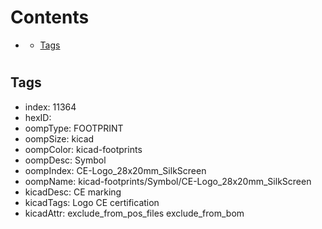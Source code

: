 



Contents
========

* [](#)
	* [Tags](#tags)

# 

## Tags

- index: 11364
- hexID: 
- oompType: FOOTPRINT
- oompSize: kicad
- oompColor: kicad-footprints
- oompDesc: Symbol
- oompIndex: CE-Logo_28x20mm_SilkScreen
- oompName: kicad-footprints/Symbol/CE-Logo_28x20mm_SilkScreen
- kicadDesc: CE marking
- kicadTags: Logo CE certification
- kicadAttr: exclude_from_pos_files exclude_from_bom
